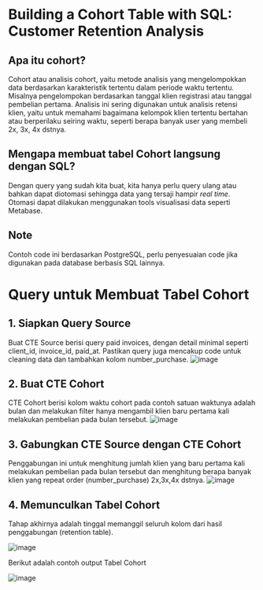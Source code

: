 # Building a Cohort Table with SQL: Customer Retention Analysis

## Apa itu cohort?
Cohort atau analisis cohort, yaitu metode analisis yang mengelompokkan data berdasarkan karakteristik tertentu dalam periode waktu tertentu. Misalnya pengelompokan berdasarkan tanggal klien registrasi atau tanggal pembelian pertama. Analisis ini sering digunakan untuk analisis retensi klien, yaitu untuk memahami bagaimana kelompok klien tertentu bertahan atau berperilaku seiring waktu, seperti berapa banyak user yang membeli 2x, 3x, 4x dstnya.

## Mengapa membuat tabel Cohort langsung dengan SQL?
Dengan query yang sudah kita buat, kita hanya perlu query ulang atau bahkan dapat diotomasi sehingga data yang tersaji hampir _real time_. Otomasi dapat dilakukan menggunakan tools visualisasi data seperti Metabase.

## Note
Contoh code ini berdasarkan PostgreSQL, perlu penyesuaian code jika digunakan pada database berbasis SQL lainnya.

# Query untuk Membuat Tabel Cohort
## 1. Siapkan Query Source
Buat CTE Source berisi query paid invoices, dengan detail minimal seperti client_id, invoice_id, paid_at. Pastikan query juga mencakup code untuk cleaning data dan tambahkan kolom number_purchase.
![image](https://github.com/user-attachments/assets/d3aade1d-fe15-4ae9-b8a5-33927d114372)

## 2. Buat CTE Cohort
CTE Cohort berisi kolom waktu cohort pada contoh satuan waktunya adalah bulan dan melakukan filter hanya mengambil klien baru pertama kali melakukan pembelian pada bulan tersebut.
![image](https://github.com/user-attachments/assets/b76ddf91-9ce5-4c57-b019-e2dfa58bc500)

 
## 3. Gabungkan CTE Source dengan CTE Cohort
Penggabungan ini untuk menghitung jumlah klien yang baru pertama kali melakukan pembelian pada bulan tersebut dan menghitung berapa banyak klien yang repeat order (number_purchase) 2x,3x,4x dstnya.
![image](https://github.com/user-attachments/assets/986ce79a-b23f-46b1-a2d0-93f82339a947)

## 4. Memunculkan Tabel Cohort
Tahap akhirnya adalah tinggal memanggil seluruh kolom dari hasil penggabungan (retention table).

![image](https://github.com/user-attachments/assets/edc18c04-9978-4abc-9016-d3e742d6dcad)

Berikut adalah contoh output Tabel Cohort

![image](https://github.com/user-attachments/assets/af979bb1-211d-4ca6-bf2c-3d11e04ad2ca)

